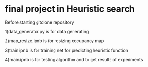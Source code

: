 # final project in Heuristic search

Before starting gitclone repository

1)data_generator.py is for data generating

2)map_resize.ipnb is for resizing occupancy map

3)train.ipnb is for training net for predicting heuristic function

4)main.ipnb is for testing algorithm and to get results of experiments

